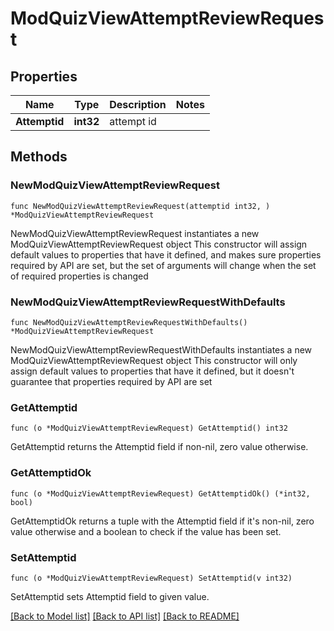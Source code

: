 # ModQuizViewAttemptReviewRequest

## Properties

Name | Type | Description | Notes
------------ | ------------- | ------------- | -------------
**Attemptid** | **int32** | attempt id | 

## Methods

### NewModQuizViewAttemptReviewRequest

`func NewModQuizViewAttemptReviewRequest(attemptid int32, ) *ModQuizViewAttemptReviewRequest`

NewModQuizViewAttemptReviewRequest instantiates a new ModQuizViewAttemptReviewRequest object
This constructor will assign default values to properties that have it defined,
and makes sure properties required by API are set, but the set of arguments
will change when the set of required properties is changed

### NewModQuizViewAttemptReviewRequestWithDefaults

`func NewModQuizViewAttemptReviewRequestWithDefaults() *ModQuizViewAttemptReviewRequest`

NewModQuizViewAttemptReviewRequestWithDefaults instantiates a new ModQuizViewAttemptReviewRequest object
This constructor will only assign default values to properties that have it defined,
but it doesn't guarantee that properties required by API are set

### GetAttemptid

`func (o *ModQuizViewAttemptReviewRequest) GetAttemptid() int32`

GetAttemptid returns the Attemptid field if non-nil, zero value otherwise.

### GetAttemptidOk

`func (o *ModQuizViewAttemptReviewRequest) GetAttemptidOk() (*int32, bool)`

GetAttemptidOk returns a tuple with the Attemptid field if it's non-nil, zero value otherwise
and a boolean to check if the value has been set.

### SetAttemptid

`func (o *ModQuizViewAttemptReviewRequest) SetAttemptid(v int32)`

SetAttemptid sets Attemptid field to given value.



[[Back to Model list]](../README.md#documentation-for-models) [[Back to API list]](../README.md#documentation-for-api-endpoints) [[Back to README]](../README.md)


